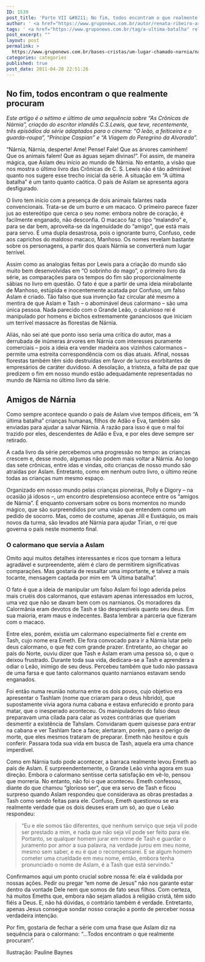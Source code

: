 ```yaml
---
ID: 1539
post_title: 'Parte VII &#8211; No fim, todos encontram o que realmente procuram'
author: ' <a href="https://www.gruponews.com.br/autor/renata-ribeiro-arruda" rel="tag">Renata Ribeiro Arruda</a>'
tags: ' <a href="https://www.gruponews.com.br/tag/a-ultima-batalha" rel="tag">A última batalha</a>, <a href="https://www.gruponews.com.br/tag/aslam" rel="tag">aslam</a>, <a href="https://www.gruponews.com.br/tag/batalha" rel="tag">Batalha</a>, <a href="https://www.gruponews.com.br/tag/cronicas" rel="tag">cronicas</a>, <a href="https://www.gruponews.com.br/tag/filme" rel="tag">filme</a>, <a href="https://www.gruponews.com.br/tag/livro" rel="tag">Livro</a>, <a href="https://www.gruponews.com.br/tag/narnia" rel="tag">narnia</a>, <a href="https://www.gruponews.com.br/tag/ultima" rel="tag">ultima</a>'
post_excerpt: ""
layout: post
permalink: >
  https://www.gruponews.com.br/bases-cristas/um-lugar-chamado-narnia/narnia-parte-vii
categories: categories
published: true
post_date: 2011-04-20 22:51:26
---
```

<h2>No fim, todos encontram o que realmente procuram</h2>
<em>Este artigo é o sétimo e último de uma sequência sobre “As Crônicas de Nárnia”, criação do escritor irlandês C.S.Lewis, que teve, recentemente, três episódios da série adaptados para o cinema: “O leão, a feiticeira e o guarda-roupa”, “Príncipe Caspian” e “A Viagem do Peregrino da Alvorada”.</em>

“Nárnia, Nárnia, desperte! Ame! Pense! Fale! Que as árvores caminhem! Que os animais falem! Que as águas sejam divinas!”. Foi assim, de maneira mágica, que Aslam deu início ao mundo de Nárnia. No entanto, a visão que nos mostra o último livro das Crônicas de C. S. Lewis não é tão admirável quanto nos sugere esse trecho inicial da série. A situação em “A última batalha” é um tanto quanto caótica. O país de Aslam se apresenta agora desfigurado.

O livro tem início com a presença de dois animais falantes nada convencionais. Trata-se de um burro e um macaco. O primeiro parece fazer jus ao estereótipo que cerca o seu nome: embora nobre de coração, é facilmente enganado, não desconfia. O macaco faz o tipo “malandro” e, para se dar bem, aproveita-se da ingenuidade do “amigo”, que está mais para servo. É uma dupla desastrosa, pois o ignorante burro, Confuso, cede aos caprichos do maldoso macaco, Manhoso. Os nomes revelam bastante sobre os personagens, a partir dos quais Nárnia se converterá num lugar terrível.

Assim como as analogias feitas por Lewis para a criação do mundo são muito bem desenvolvidas em “O sobrinho do mago”, o primeiro livro da série, as comparações para os tempos do fim são proporcionalmente sábias no livro em questão. O fato é que a partir de uma ideia mirabolante de Manhoso, estúpida e inocentemente acatada por Confuso, um falso Aslam é criado. Tão falso que sua invenção faz circular até mesmo a mentira de que Aslam e Tash – o abominável deus calormano – são uma única pessoa. Nada parecido com o Grande Leão, o calunioso rei é manipulado por homens e bichos extremamente gananciosos que iniciam um terrível massacre às florestas de Nárnia.

Aliás, não sei até que ponto isso seria uma crítica do autor, mas a derrubada de inúmeras árvores em Nárnia com interesses puramente comerciais – pois a ideia era vender madeira aos vizinhos calormanos – permite uma estreita correspondência com os dias atuais. Afinal, nossas florestas também têm sido destruídas em favor de lucros exorbitantes de empresários de caráter duvidoso. A desolação, a tristeza, a falta de paz que predizem o fim em nosso mundo estão adequadamente representadas no mundo de Nárnia no último livro da série.
<h2>Amigos de Nárnia</h2>
Como sempre acontece quando o país de Aslam vive tempos difíceis, em “A última batalha” crianças humanas, filhos de Adão e Eva, também são enviadas para ajudar a salvar Nárnia. A razão para isso é que o mal foi trazido por eles, descendentes de Adão e Eva, e por eles deve sempre ser retirado.

A cada livro da série percebemos uma progressão no tempo: as crianças crescem e, desse modo, algumas não podem mais voltar a Nárnia. Ao longo das sete crônicas, entre idas e vindas, oito crianças de nosso mundo são atraídas por Aslam. Entretanto, como em nenhum outro livro, o último reúne todas as crianças num mesmo espaço.

Organizado em nosso mundo pelas crianças pioneiras, Polly e Digory – na ocasião já idosos –, um encontro despretensioso acontece entre os “amigos de Nárnia”. É enquanto conversam sobre os bons momentos no mundo mágico, que são surpreendidos por uma visão que entendem como um pedido de socorro. Mas, como de costume, apenas Jill e Eustáquio, os mais novos da turma, são levados até Nárnia para ajudar Tirian, o rei que governa o país neste momento final.
<h3>O calormano que servia a Aslam</h3>
Omito aqui muitos detalhes interessantes e ricos que tornam a leitura agradável e surpreendente, além é claro de permitirem significativas comparações. Mas gostaria de ressaltar uma importante, e talvez a mais tocante, mensagem captada por mim em “A última batalha”.

O fato é que a ideia de manipular um falso Aslam foi logo aderida pelos mais cruéis dos calormanos, que estavam apenas interessados em lucros, uma vez que não se davam bem com os narnianos. Os moradores da Calormânia eram devotos de Tash e tão desprezíveis quanto seu deus. Em sua maioria, eram maus e indecentes. Basta lembrar a parceria que fizeram com o macaco.

Entre eles, porém, existia um calormano especialmente fiel e crente em Tash, cujo nome era Emeth. Ele fora convocado para ir a Nárnia lutar pelo deus calormano, o que fez com grande prazer. Entretanto, ao chegar ao país do Norte, ouviu dizer que Tash e Aslam eram uma pessoa só, o que o deixou frustrado. Durante toda sua vida, dedicara-se a Tash e aprendera a odiar o Leão, inimigo de seu deus. Percebeu também que tudo não passava de uma farsa e que tanto calormanos quanto narnianos estavam sendo enganados.

Foi então numa reunião noturna entre os dois povos, cujo objetivo era apresentar o Tashlam (nome que criaram para o deus híbrido), que supostamente vivia agora numa cabana e estava enfurecido e pronto para matar, que o inesperado aconteceu. Os manipuladores do falso deus preparavam uma cilada para calar as vozes contrárias que queriam desmentir a existência de Tahslam. Convidaram quem quisesse para entrar na cabana e ver Tashlam face a face; alertaram, porém, para o perigo de morte, que eles mesmos trataram de preparar. Emeth não hesitou e quis conferir. Passara toda sua vida em busca de Tash, aquela era uma chance imperdível.

Como em Nárnia tudo pode acontecer, a barraca realmente levou Emeth ao país de Aslam. E surpreendentemente, o Grande Leão vinha agora em sua direção. Embora o calormano sentisse certa satisfação em vê-lo, pensou que morreria. No entanto, não foi o que aconteceu. Emeth confessou, diante do que chamou “glorioso ser”, que era servo de Tash e ficou surpreso quando Aslam respondeu que considerava as obras prestadas a Tash como sendo feitas para ele. Confuso, Emeth questionou se era realmente verdade que os dois deuses eram um só, ao que o Leão respondeu:
<blockquote>“Eu e ele somos tão diferentes, que nenhum serviço que seja vil pode ser prestado a mim, e nada que não seja vil pode ser feito para ele. Portanto, se qualquer homem jurar em nome de Tash e guardar o juramento por amor a sua palavra, na verdade jurou em meu nome, mesmo sem saber, e eu é que o recompensarei. E se algum homem cometer uma crueldade em meu nome, então, embora tenha pronunciado o nome de Aslam, é a Tash que está servindo.”</blockquote>
Confirmamos aqui um ponto crucial sobre nossa fé: ela é validada por nossas ações. Pedir ou pregar “em nome de Jesus” não nos garante estar dentro da vontade Dele nem que somos de fato seus filhos. Com certeza, há muitos Emeths que, embora não sejam aliados à religião cristã, têm sido fiéis a Deus. E, não há dúvidas, o contrário também é verdade. Entretanto, apenas Jesus consegue sondar nosso coração a ponto de perceber nossa verdadeira intenção.

Por fim, gostaria de fechar a série com uma frase que Aslam diz na sequência para o calormano: “...Todos encontram o que realmente procuram”.

Ilustração: Pauline Baynes